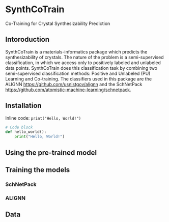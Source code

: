 # SynthCoTrain 
Co-Training for Crystal Synthesizability Prediction
## Intoroduction
SynthCoTrain is a materials-informatics package which predicts the synthesizability of crystals. The nature of the problem is a semi-supervised classification, in which we access only to positively labeled and unlabeled data points. SynthCoTrain does this classification task by combining two semi-supervised classification methods: Positive and Unlabeled (PU) Learning and Co-training.
The classifiers used in this package are the ALIGNN https://github.com/usnistgov/alignn and the SchNetPack https://github.com/atomistic-machine-learning/schnetpack.
## Installation
Inline code: `print("Hello, World!")`

```python
# Code block
def hello_world():
    print("Hello, World!")
```

## Using the pre-trained model
## Training the models
### SchNetPack
### ALIGNN
## Data


